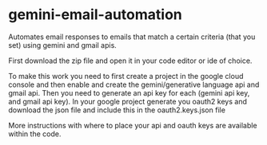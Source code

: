 # gemini-email-automation
Automates email responses to emails that match a certain criteria (that you set) using gemini and gmail apis.

First download the zip file and open it in your code editor or ide of choice.

To make this work you need to first create a project in the google cloud console and then enable and create the gemini/generative language api and gmail api.
Then you need to generate an api key for each (gemini api key, and gmail api key).
In your google project generate you oauth2 keys and download the json file and include this in the oauth2.keys.json file

More instructions with where to place your api and oauth keys are available within the code.
